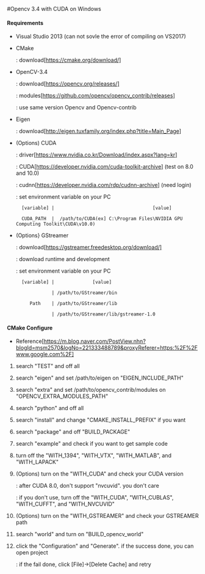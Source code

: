 #Opencv 3.4 with CUDA on Windows

#### Requirements

* Visual Studio 2013 (can not sovle the error of compiling on VS2017)

* CMake

    : download[https://cmake.org/download/]
    
* OpenCV-3.4

    : download[https://opencv.org/releases/]
    
    : modules[https://github.com/opencv/opencv_contrib/releases]
    
    : use same version Opencv and Opencv-contrib

* Eigen

    : download[http://eigen.tuxfamily.org/index.php?title=Main_Page]
    
* (Options) CUDA

    : driver[https://www.nvidia.co.kr/Download/index.aspx?lang=kr]
    
    : CUDA[https://developer.nvidia.com/cuda-toolkit-archive] (test on 8.0 and 10.0)
    
    : cudnn[https://developer.nvidia.com/rdp/cudnn-archive] (need login)
    
    : set environment variable on your PC 
    
        [variable] |                                    [value]
        
        CUDA_PATH  |  /path/to/CUDA(ex] C:\Program Files\NVIDIA GPU Computing Toolkit\CUDA\v10.0)
    
* (Options} GStreamer

    : download[https://gstreamer.freedesktop.org/download/]
    
    : download runtime and development
    
    : set environment variable on your PC 
    
        [variable] |              [value]
        
                   | /path/to/GStreamer/bin
        
           Path    | /path/to/GStreamer/lib
         
                   | /path/to/GStreamer/lib/gstreamer-1.0
    
#### CMake Configure

* Reference[https://m.blog.naver.com/PostView.nhn?blogId=msm2570&logNo=221333488789&proxyReferer=https:%2F%2Fwww.google.com%2F]

1. search "TEST" and off all

2. search "eigen" and set /path/to/eigen on "EIGEN_INCLUDE_PATH"

3. search "extra" and set /path/to/opencv_contrib/modules on "OPENCV_EXTRA_MODULES_PATH"

4. search "python" and off all

5. search "install" and change "CMAKE_INSTALL_PREFIX" if you want

6. search "package" and off "BUILD_PACKAGE"

7. search "example" and check if you want to get sample code

8. turn off the "WITH_1394", "WITH_VTX", "WITH_MATLAB", and "WITH_LAPACK"

9. (Options) turn on the "WITH_CUDA" and check your CUDA version

    : after CUDA 8.0, don't support "nvcuvid". you don't care

    : if you don't use, turn off the "WITH_CUDA", "WITH_CUBLAS", "WITH_CUFFT", and "WITH_NVCUVID"
    
10. (Options) turn on the "WITH_GSTREAMER" and check your GSTREAMER path

11. search "world" and turn on "BUILD_opencv_world"

12. click the "Configuration" and "Generate". if the success done, you can open project

    : if the fail done, click [File]->[Delete Cache] and retry
